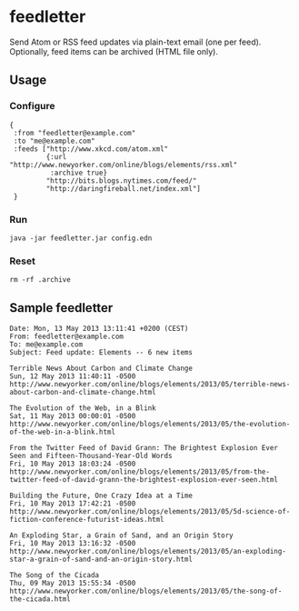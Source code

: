 # feedletter

Send Atom or RSS feed updates via plain-text email (one per feed). Optionally, feed items can be archived (HTML file only).

## Usage

### Configure

    {
     :from "feedletter@example.com"
     :to "me@example.com"
     :feeds ["http://www.xkcd.com/atom.xml"
             {:url "http://www.newyorker.com/online/blogs/elements/rss.xml"
              :archive true}
             "http://bits.blogs.nytimes.com/feed/"
             "http://daringfireball.net/index.xml"]
     }

### Run

    java -jar feedletter.jar config.edn

### Reset

    rm -rf .archive
    
## Sample feedletter

    Date: Mon, 13 May 2013 13:11:41 +0200 (CEST)
    From: feedletter@example.com
    To: me@example.com
    Subject: Feed update: Elements -- 6 new items

    Terrible News About Carbon and Climate Change
    Sun, 12 May 2013 11:40:11 -0500
    http://www.newyorker.com/online/blogs/elements/2013/05/terrible-news-about-carbon-and-climate-change.html

    The Evolution of the Web, in a Blink
    Sat, 11 May 2013 00:00:01 -0500
    http://www.newyorker.com/online/blogs/elements/2013/05/the-evolution-of-the-web-in-a-blink.html

    From the Twitter Feed of David Grann: The Brightest Explosion Ever Seen and Fifteen-Thousand-Year-Old Words
    Fri, 10 May 2013 18:03:24 -0500
    http://www.newyorker.com/online/blogs/elements/2013/05/from-the-twitter-feed-of-david-grann-the-brightest-explosion-ever-seen.html

    Building the Future, One Crazy Idea at a Time
    Fri, 10 May 2013 17:42:21 -0500
    http://www.newyorker.com/online/blogs/elements/2013/05/5d-science-of-fiction-conference-futurist-ideas.html

    An Exploding Star, a Grain of Sand, and an Origin Story
    Fri, 10 May 2013 13:16:32 -0500
    http://www.newyorker.com/online/blogs/elements/2013/05/an-exploding-star-a-grain-of-sand-and-an-origin-story.html

    The Song of the Cicada
    Thu, 09 May 2013 15:55:34 -0500
    http://www.newyorker.com/online/blogs/elements/2013/05/the-song-of-the-cicada.html
